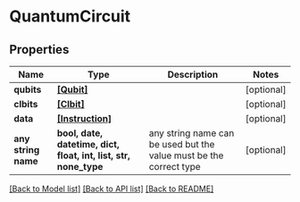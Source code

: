 # QuantumCircuit


## Properties
Name | Type | Description | Notes
------------ | ------------- | ------------- | -------------
**qubits** | [**[Qubit]**](Qubit.md) |  | [optional] 
**clbits** | [**[Clbit]**](Clbit.md) |  | [optional] 
**data** | [**[Instruction]**](Instruction.md) |  | [optional] 
**any string name** | **bool, date, datetime, dict, float, int, list, str, none_type** | any string name can be used but the value must be the correct type | [optional]

[[Back to Model list]](../README.md#documentation-for-models) [[Back to API list]](../README.md#documentation-for-api-endpoints) [[Back to README]](../README.md)


